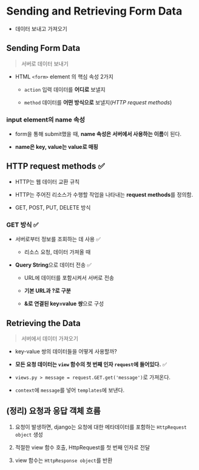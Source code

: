 # Sending and Retrieving Form Data

- 데이터 보내고 가져오기

## Sending Form Data

> 서버로 데이터 보내기

- HTML `<form>` element 의 핵심 속성 2가지

    - `action` 입력 데이터를 **어디로** 보낼지
    
    - `method` 데이터를 **어떤 방식으로** 보낼지(*HTTP request methods*)

### input element의 name 속성

- form을 통해 submit했을 때, **name 속성은 서버에서 사용하는 이름**이 된다.

- **name은 key, value는 value로 매핑**

## HTTP request methods ✅

- HTTP는 웹 데이터 교환 규칙

- HTTP는 주어진 리소스가 수행할 작업을 나타내는 **request methods**를 정의함.

- GET, POST, PUT, DELETE 방식

### GET 방식 ✅

- 서버로부터 정보를 조회하는 데 사용 ✅

    - 리소스 요청, 데이터 가져올 때

- **Query String**으로 데이터 전송 ✅

    - URL에 데이터를 포함시켜서 서버로 전송

    - **기본 URL과 ?로 구분**

    - **&로 연결된 key=value 쌍**으로 구성

## Retrieving the Data

> 서버에서 데이터 가져오기

- key-value 쌍의 데이터들을 어떻게 사용할까?

- **모든 요청 데이터는 `view` 함수의 첫 번째 인자 `request`에 들어있다.** ✅

- `views.py > message = request.GET.get('message')`로 가져온다.

- `context`에 `message`를 넣어 `templates`에 보낸다.

## (정리) 요청과 응답 객체 흐름

1. 요청이 발생하면, django는 요청에 대한 메타데이터를 포함하는 `HttpRequest object` 생성

2. 적절한 view 함수 호출, HttpRequest를 첫 번째 인자로 전달

3. view 함수는 `HttpResponse object`를 반환